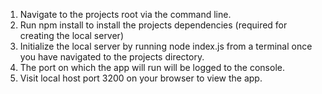 1. Navigate to the projects root via the command line.
2. Run npm install to install the projects dependencies (required for creating the local server)
3. Initialize the local server by running node index.js from a terminal once you have navigated to the projects directory.
4. The port on which the app will run will be logged to the console. 
5. Visit local host port 3200 on your browser to view the app.
